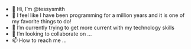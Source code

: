 - 👋 Hi, I’m @tessysmith
- 👀 I feel like I have been programming for a million years and it is one of my favorite things to do!
- 🌱 I’m currently trying to get more current with my technology skills
- 💞️ I’m looking to collaborate on ...
- 📫 How to reach me ...

<!---
tessysmith/tessysmith is a ✨ special ✨ repository because its `README.md` (this file) appears on your GitHub profile.
You can click the Preview link to take a look at your changes.
--->
